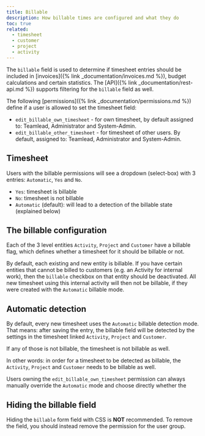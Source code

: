 ```yaml
---
title: Billable
description: How billable times are configured and what they do
toc: true
related: 
  - timesheet
  - customer
  - project
  - activity
---
```


The `billable` field is used to determine if timesheet entries should be included in [invoices]({% link _documentation/invoices.md %}), 
budget calculations and certain statistics. The [API]({% link _documentation/rest-api.md %}) supports filtering for the `billable` field as well. 

The following [permissions]({% link _documentation/permissions.md %}) define if a user is allowed to set the timesheet field: 
- `edit_billable_own_timesheet` - for own timesheet, by default assigned to: Teamlead, Administrator and System-Admin.
- `edit_billable_other_timesheet` - for timesheet of other users. By default, assigned to: Teamlead, Administrator and System-Admin.

## Timesheet 

Users with the billable permissions will see a dropdown (select-box) with 3 entries: `Automatic`, `Yes` and `No`.

- `Yes`: timesheet is billable
- `No`: timesheet is not billable
- `Automatic` (default): will lead to a detection of the billable state (explained below)  

## The billable configuration

Each of the 3 level entities `Activity`, `Project` and `Customer` have a billable flag, which defines whether a timesheet for it should be billable or not.

By default, each existing and new entity is billable. If you have certain entities that cannot be billed to customers (e.g. an Activity for internal work), 
then the `billable` checkbox on that entity should be deactivated. All new timesheet using this internal activity will then not be billable, if they were 
created with the `Automatic` billable mode.

## Automatic detection 

By default, every new timesheet uses the `Automatic` billable detection mode. 
That means: after saving the entry, the billable field will be detected by the settings in the timesheet linked `Activity`, `Project` and `Customer`.

If any of those is not billable, the timesheet is not billable as well.

In other words: in order for a timesheet to be detected as billable, the `Activity`, `Project` and `Customer` needs to be billable as well.

Users owning the `edit_billable_own_timesheet` permission can always manually override the `Automatic` mode and choose directly whether the 

## Hiding the billable field

Hiding the `billable` form field with CSS is **NOT** recommended. To remove the field, you should instead remove the permission for the user group.

